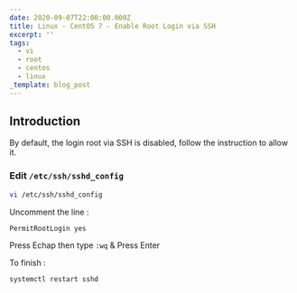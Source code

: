 ```yaml
---
date: 2020-09-07T22:00:00.000Z
title: Linux - CentOS 7 - Enable Root Login via SSH
excerpt: ''
tags:
  - vi
  - root
  - centos
  - linux
_template: blog_post
---
```






## Introduction

By default, the login root via SSH is disabled, follow the instruction to allow it.

### Edit `/etc/ssh/sshd_config`

```zsh
vi /etc/ssh/sshd_config
```

Uncomment the line :

```
PermitRootLogin yes
```

Press Echap then type `:wq` & Press Enter

To finish :

```zsh
systemctl restart sshd
```
